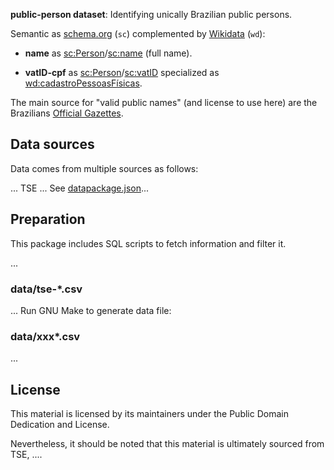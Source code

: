 **public-person dataset**:  Identifying unically Brazilian public persons.

Semantic as [schema.org](http://schema.org/docs/schemas.html) (`sc`) complemented by [Wikidata](https://www.wikidata.org) (`wd`):

* **name** as [sc:Person](https://schema.org/Person)/[sc:name](https://schema.org/name) (full name).

* **vatID-cpf** as [sc:Person](https://schema.org/Person)/[sc:vatID](https://schema.org/vatID) specialized as [wd:cadastroPessoasFísicas](https://www.wikidata.org/wiki/Q5016244).


The main source for "valid public names" (and license to use here) are the Brazilians [Official Gazettes](https://en.wikipedia.org/wiki/Government_gazette).

## Data sources

Data comes from multiple sources as follows:

... TSE ... See [datapackage.json](datapackage.json)...

## Preparation

This package includes SQL scripts to fetch information and filter it.

...

### data/tse-*.csv

... Run GNU Make to generate data file:

### data/xxx*.csv
...

## License

This material is licensed by its maintainers under the Public Domain Dedication
and License.

Nevertheless, it should be noted that this material is ultimately sourced from TSE, ....
